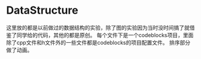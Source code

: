 # DataStructure
这里放的都是以前做过的数据结构的实验，除了图的实验因为当时没时间搞了就借鉴了同学给的代码，其他的都是原创。
每个文件下是一个codeblocks项目，里面除了cpp文件和h文件外的一些文件都是codeblocks的项目配置文件。
排序部分做了动画。
